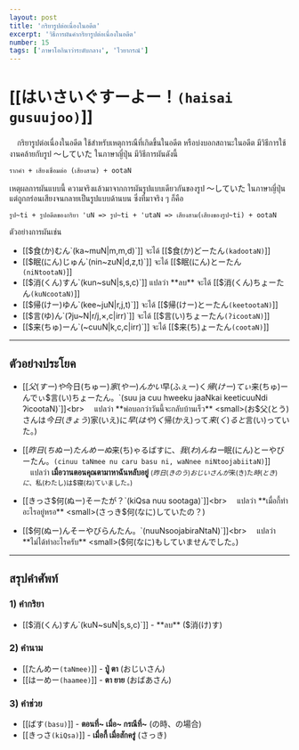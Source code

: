 ```yaml
---
layout: post
title: 'กริยารูปต่อเนื่องในอดีต'
excerpt: 'วิธีการผันคำกริยารูปต่อเนื่องในอดีต'
number: 15
tags: ['ภาษาโอกินาว่าระดับกลาง', 'ไวยากรณ์']
---
```


# [[はいさいぐすーよー！`(haisai gusuujoo)`]]

　กริยารูปต่อเนื่องในอดีต ใช้สำหรับเหตุการณืที่เกิดขึ้นในอดีต หรือบ่งบอกสถานะในอดีต มีวิธีการใช้งานคล้ายกับรูป ～していた ในภาษาญี่ปุ่น มีวิธีการผันดังนี้

```ryu
รากคำ + เสียงเชื่อมต่อ (เสียงสาม) + ootaN
```

เหตุผลการผันแบบนี้ ความจริงแล้วมาจากการผันรูปแบบเดียวกันของรูป ～していた ในภาษาญี่ปุ่น แต่ถูกกร่อนเสียงจนกลายเป็นรูปแบบด้านบน ซึ่งที่มาจริง ๆ ก็คือ

```ryu
รูป~ti + รูปอดีตของกริยา 'uN => รูป~ti + 'utaN => เสียงสาม(เสียงของรูป~ti) + ootaN
```

ตัวอย่างการผันเช่น

- [[$食(か)むん`(ka~muN|m,m,d)`]] จะได้ [[$食(か)どーたん`(kadootaN)`]]
- [[$眠(にん)じゅん`(nin~zuN|d,z,t)`]] จะได้ [[$眠(にん)とーたん`(niNtootaN)`]]
- [[$消(くん)すん`(kun~suN|s,s,c)`]] แปลว่า **ลบ** จะได้ [[$消(くん)ちょーたん`(kuNcootaN)`]]
- [[$帰(けー)ゆん`(kee~juN|r,j,t)`]] จะได้ [[$帰(けー)とーたん`(keetootaN)`]]
- [[$言(ゆ)ん`(ʔju~N|r/j,×,c|irr)`]] จะได้ [[$言(い)ちょーたん`(ʔicootaN)`]]
- [[$来(ちゅ)ーん`(~cuuN|k,c,c|irr)`]] จะได้ [[$来(ち)ょーたん`(cootaN)`]]

---

## ตัวอย่างประโยค

- [[$父(すー)や$今日(ちゅー)$家(やー)んかい$早(ふぇー)く$帰(けー)てぃ$来(ちゅ)ーんでぃ$言(い)ちょーたん。`(suu ja cuu hweeku jaaNkai keeticuuNdi ʔicootaN)`]]<br>
    　แปลว่า **พ่อบอกว่าวันนี้จะกลับบ้านเร็ว** <small>(お$父(とう)さんは$今日(きょう)$家(いえ)に$早(はや)く$帰(かえ)って$来(く)ると$言(い)っていた。)</small>

- [[$昨日(ちぬー)たんめーぬ$来(ち)ゃるばすに、$我(わ)んねー$眠(にん)とーやびーたん。`(cinuu taNmee nu caru basu ni, waNnee niNtoojabiitaN)`]]<br>
    　แปลว่า **เมื่อวานตอนคุณตามาหาฉันหลับอยู่** <small>($昨日(きのう)おじいさんが$来(き)た$時(とき)に、$私(わたし)は$寝(ね)ていました。)</small>

- [[きっさ$何(ぬー)そーたが？`(kiQsa nuu sootaga)`]]<br>
    　แปลว่า **เมื่อกี้ทำอะไรอยู่หรอ** <small>(さっき$何(なに)していたの？)</small>

- [[$何(ぬー)んそーやびらんたん。`(nuuNsoojabiraNtaN)`]]<br>
    　แปลว่า **ไม่ได้ทำอะไรครับ** <small>($何(なに)もしていませんでした。)</small>

---

## สรุปคำศัพท์

### 1) คำกริยา

- [[$消(くん)すん`(kuN~suN|s,s,c)`]] - **ลบ** ($消(け)す)

### 2) คำนาม

- [[たんめー`(taNmee)`]] - **ปู่ ตา** (おじいさん)
- [[はーめー`(haamee)`]] - **ตา ยาย** (おばあさん)

### 3) คำช่วย

- [[ばす`(basu)`]] - **ตอนที่~ เมื่อ~ กรณีที่~** (の時、の場合)
- [[きっさ`(kiQsa)`]] - **เมื่อกี้ เมื่อสักครู่** (さっき)

